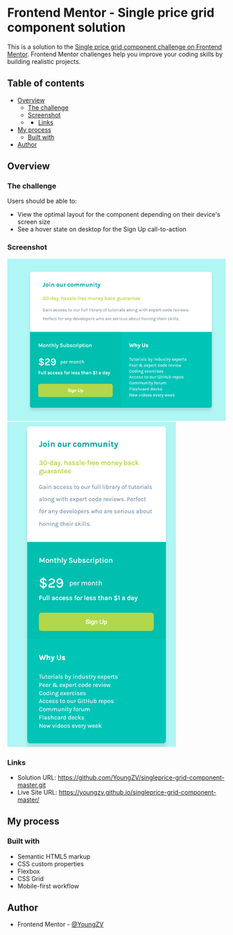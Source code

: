 # Frontend Mentor - Single price grid component solution

This is a solution to the [Single price grid component challenge on Frontend Mentor](https://www.frontendmentor.io/challenges/single-price-grid-component-5ce41129d0ff452fec5abbbc). Frontend Mentor challenges help you improve your coding skills by building realistic projects. 

## Table of contents

- [Overview](#overview)
  - [The challenge](#the-challenge)
  - [Screenshot](#screenshot)
  - - [Links](#links)
- [My process](#my-process)
  - [Built with](#built-with)
- [Author](#author)



## Overview

### The challenge

Users should be able to:

- View the optimal layout for the component depending on their device's screen size
- See a hover state on desktop for the Sign Up call-to-action

### Screenshot

![Desktop](./screenshots/desktop.png)
![Mobile](./screenshots/mobile.png)

### Links

- Solution URL: https://github.com/YoungZV/singleprice-grid-component-master.git
- Live Site URL: https://youngzv.github.io/singleprice-grid-component-master/

## My process

### Built with

- Semantic HTML5 markup
- CSS custom properties
- Flexbox
- CSS Grid
- Mobile-first workflow


## Author

- Frontend Mentor - [@YoungZV](https://www.frontendmentor.io/profile/YoungZV)





